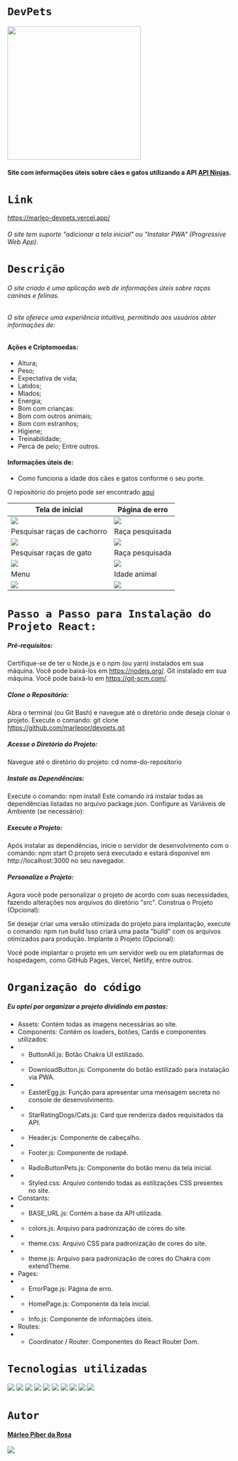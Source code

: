 # `DevPets`

<img src="./src/assets/pets.png" width="300px">

#### Site com informações úteis sobre cães e gatos utilizando a API [API Ninjas](https://api-ninjas.com/).

# `Link`

https://marleo-devpets.vercel.app/

###### O site tem suporte "adicionar a tela inicial" ou "Instalar PWA" (Progressive Web App).

# `Descrição`

###### O site criado é uma aplicação web de informações úteis sobre raças caninas e felinas.

###### O site oferece uma experiência intuitiva, permitindo aos usuários obter informações de:

#### Ações e Criptomoedas:

- Altura;
- Peso;
- Expectativa de vida;
- Latidos;
- Miados;
- Energia;
- Bom com crianças:
- Bom com outros animais;
- Bom com estranhos;
- Higiene;
- Treinabilidade;
- Perca de pelo;
Entre outros.

#### Informações úteis de:

- Como funciona a idade dos cães e gatos conforme o seu porte.

O repositório do projeto pode ser encontrado [aqui](https://github.com/marleopr/devpets)

| Tela de inicial                                    | Página de erro                                       |
| -------------------------------------------------- | ---------------------------------------------------- |
| <img src="src\assets\ReadmeImages\HomePage.jpg" >  | <img src="src\assets\ReadmeImages\ErrorPage.jpg" >   |
| Pesquisar raças de cachorro                        | Raça pesquisada                                      |
| <img src="src\assets\ReadmeImages\SearchDog.jpg" > | <img src="src\assets\ReadmeImages\SearchedDog.jpg" > |
| Pesquisar raças de gato                            | Raça pesquisada                                      |
| <img src="src\assets\ReadmeImages\SearchCat.jpg" > | <img src="src\assets\ReadmeImages\SearchedCat.jpg" > |
| Menu                                               | Idade animal                                         |
| <img src="src\assets\ReadmeImages\Menu.jpg" >      | <img src="src\assets\ReadmeImages\IdadeAnimal.jpg" > |

# `Passo a Passo para Instalação do Projeto React:`

##### Pré-requisitos:

Certifique-se de ter o Node.js e o npm (ou yarn) instalados em sua máquina. Você pode baixá-los em https://nodejs.org/.
Git instalado em sua máquina. Você pode baixá-lo em https://git-scm.com/.

##### Clone o Repositório:

Abra o terminal (ou Git Bash) e navegue até o diretório onde deseja clonar o projeto.
Execute o comando: git clone https://github.com/marleopr/devpets.git

##### Acesse o Diretório do Projeto:

Navegue até o diretório do projeto: cd nome-do-repositorio

##### Instale as Dependências:

Execute o comando: npm install
Este comando irá instalar todas as dependências listadas no arquivo package.json.
Configure as Variáveis de Ambiente (se necessário):

##### Execute o Projeto:

Após instalar as dependências, inicie o servidor de desenvolvimento com o comando: npm start
O projeto será executado e estará disponível em http://localhost:3000 no seu navegador.

##### Personalize o Projeto:

Agora você pode personalizar o projeto de acordo com suas necessidades, fazendo alterações nos arquivos do diretório "src".
Construa o Projeto (Opcional):

Se desejar criar uma versão otimizada do projeto para implantação, execute o comando: npm run build
Isso criará uma pasta "build" com os arquivos otimizados para produção.
Implante o Projeto (Opcional):

Você pode implantar o projeto em um servidor web ou em plataformas de hospedagem, como GitHub Pages, Vercel, Netlify, entre outros.

# `Organização do código`

##### Eu optei por organizar o projeto dividindo em pastas:

- Assets: Contém todas as imagens necessárias ao site.
- Components: Contém os loaders, botões, Cards e componentes utilizados:
- - ButtonAll.js: Botão Chakra UI estilizado.
- - DownloadButton.js: Componente do botão estilizado para instalação via PWA.
- - EasterEgg.js: Função para apresentar uma mensagem secreta no console de desenvolvimento.
- - StarRatingDogs/Cats.js: Card que renderiza dados requisitados da API.
- - Header.js: Componente de cabeçalho.
- - Footer.js: Componente de rodapé.
- - RadioButtonPets.js: Componente do botão menu da tela inicial.
- - Styled.css: Arquivo contendo todas as estilizações CSS presentes no site.
- Constants:
- - BASE_URL.js: Contém a base da API utilizada.
- - colors.js: Arquivo para padronização de cores do site.
- - theme.css: Arquivo CSS para padronização de cores do site.
- - theme.js: Arquivo para padronização de cores do Chakra com extendTheme.
- Pages:
- - ErrorPage.js: Página de erro.
- - HomePage.js: Componente da tela inicial.
- - Info.js: Componente de informações úteis.
- Routes:
- - Coordinator / Router: Componentes do React Router Dom.

# `Tecnologias utilizadas`

<div>
<img src="https://img.shields.io/badge/Visual_Studio_Code-0078D4?style=for-the-badge&logo=visual%20studio%20code&logoColor=white">
<img src="https://img.shields.io/badge/JavaScript-F7DF1E?style=for-the-badge&logo=javascript&logoColor=black">
<img src="https://img.shields.io/badge/React-20232A?style=for-the-badge&logo=react&logoColor=61DAFB">
<img src="https://img.shields.io/badge/HTML5-E34F26?style=for-the-badge&logo=html5&logoColor=white">
<img src="https://img.shields.io/badge/CSS3-1572B6?style=for-the-badge&logo=css3&logoColor=white">
<img src="https://img.shields.io/badge/styled--components-DB7093?style=for-the-badge&logo=styled-components&logoColor=white">
<img src="https://img.shields.io/badge/GIT-E44C30?style=for-the-badge&logo=git&logoColor=white">
<img src="https://img.shields.io/badge/GitHub-100000?style=for-the-badge&logo=github&logoColor=white">
<img src="https://img.shields.io/badge/Markdown-000000?style=for-the-badge&logo=markdown&logoColor=white">
<img src="https://img.shields.io/badge/React_Router-CA4245?style=for-the-badge&logo=react-router&logoColor=white">
</div>

# `Autor`

#### [Márleo Piber da Rosa](https://github.com/marleopr)

<img src="src\assets\marleopr.jpg">
